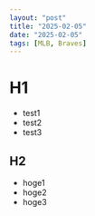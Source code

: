 ```yaml
---
layout: "post"
title: "2025-02-05"
date: "2025-02-05"
tags: [MLB, Braves]
---
```


# H1

- test1
- test2
- test3

## H2

* hoge1
* hoge2
* hoge3
